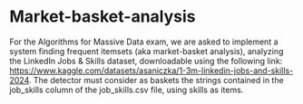 # Market-basket-analysis
For the Algorithms for Massive Data exam, we are asked to implement a system finding frequent itemsets (aka market-basket analysis), analyzing the LinkedIn Jobs & Skills dataset, downloadable using the following link: https://www.kaggle.com/datasets/asaniczka/1-3m-linkedin-jobs-and-skills-2024. The detector must consider as baskets the strings contained in the job_skills column of the job_skills.csv file, using skills as items.
